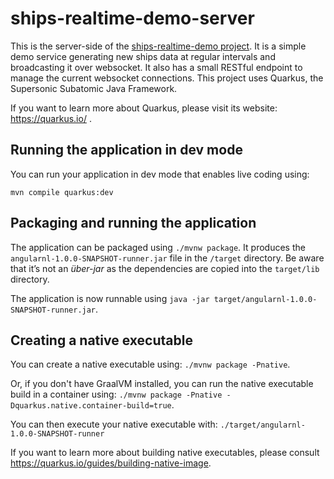 # ships-realtime-demo-server 

This is the server-side of the [ships-realtime-demo project](https://github.com/marcodelpercio-oneocean/ships-realtime-demo-client). It is a simple demo service generating new ships data at regular intervals and broadcasting it over websocket. It also has a small RESTful endpoint to manage the current websocket connections. 
This project uses Quarkus, the Supersonic Subatomic Java Framework.

If you want to learn more about Quarkus, please visit its website: https://quarkus.io/ .

## Running the application in dev mode

You can run your application in dev mode that enables live coding using:
```
mvn compile quarkus:dev
```

## Packaging and running the application

The application can be packaged using `./mvnw package`.
It produces the `angularnl-1.0.0-SNAPSHOT-runner.jar` file in the `/target` directory.
Be aware that it’s not an _über-jar_ as the dependencies are copied into the `target/lib` directory.

The application is now runnable using `java -jar target/angularnl-1.0.0-SNAPSHOT-runner.jar`.

## Creating a native executable

You can create a native executable using: `./mvnw package -Pnative`.

Or, if you don't have GraalVM installed, you can run the native executable build in a container using: `./mvnw package -Pnative -Dquarkus.native.container-build=true`.

You can then execute your native executable with: `./target/angularnl-1.0.0-SNAPSHOT-runner`

If you want to learn more about building native executables, please consult https://quarkus.io/guides/building-native-image.